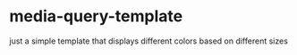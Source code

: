 # media-query-template
just a simple template that displays different colors based on different sizes
